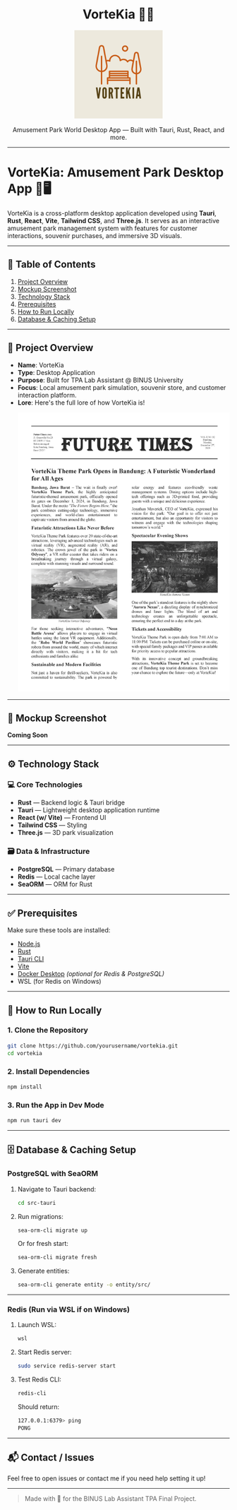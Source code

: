 <h1 align="center"> VorteKia 🎡⛲ </h1>

<p align="center">
  <img alt="VorteKia Logo" title="VorteKia" src="public/images/vortekia-logo.png" width="200">
</p>

<p align="center">
  Amusement Park World Desktop App — Built with Tauri, Rust, React, and more.
</p>

---

# VorteKia: Amusement Park Desktop App 🎡🖥️

VorteKia is a cross-platform desktop application developed using **Tauri**, **Rust**, **React**, **Vite**, **Tailwind CSS**, and **Three.js**. It serves as an interactive amusement park management system with features for customer interactions, souvenir purchases, and immersive 3D visuals.

---

## 🧭 Table of Contents

1. [Project Overview](#project-overview)
2. [Mockup Screenshot](#mockup-screenshot)
3. [Technology Stack](#technology-stack)
4. [Prerequisites](#prerequisites)
5. [How to Run Locally](#how-to-run-locally)
6. [Database & Caching Setup](#database--caching-setup)

---

## 📌 Project Overview

- **Name**: VorteKia
- **Type**: Desktop Application
- **Purpose**: Built for TPA Lab Assistant @ BINUS University
- **Focus**: Local amusement park simulation, souvenir store, and customer interaction platform.
- **Lore**: Here's the full lore of how VorteKia is!
   <p align="center">
      <img alt="VorteKia Logo" title="VorteKia" src="public/assets/VorteKia - Cut.png" width="700">
   </p>

---

## 📸 Mockup Screenshot

**Coming Soon**

---

## ⚙️ Technology Stack

### 💻 Core Technologies

- **Rust** — Backend logic & Tauri bridge
- **Tauri** — Lightweight desktop application runtime
- **React (w/ Vite)** — Frontend UI
- **Tailwind CSS** — Styling
- **Three.js** — 3D park visualization

### 🗃️ Data & Infrastructure

- **PostgreSQL** — Primary database
- **Redis** — Local cache layer
- **SeaORM** — ORM for Rust

---

## ✅ Prerequisites

Make sure these tools are installed:

- [Node.js](https://nodejs.org/)
- [Rust](https://www.rust-lang.org/tools/install)
- [Tauri CLI](https://tauri.app/v1/guides/getting-started/prerequisites)
- [Vite](https://vitejs.dev/)
- [Docker Desktop](https://www.docker.com/) _(optional for Redis & PostgreSQL)_
- WSL (for Redis on Windows)

---

## 🚀 How to Run Locally

### 1. Clone the Repository

```bash
git clone https://github.com/yourusername/vortekia.git
cd vortekia
```

### 2. Install Dependencies

```bash
npm install
```

### 3. Run the App in Dev Mode

```bash
npm run tauri dev
```

---

## 🗄️ Database & Caching Setup

### PostgreSQL with SeaORM

1. Navigate to Tauri backend:

   ```bash
   cd src-tauri
   ```

2. Run migrations:

   ```bash
   sea-orm-cli migrate up
   ```

   Or for fresh start:

   ```bash
   sea-orm-cli migrate fresh
   ```

3. Generate entities:

   ```bash
   sea-orm-cli generate entity -o entity/src/
   ```

---

### Redis (Run via WSL if on Windows)

1. Launch WSL:

   ```bash
   wsl
   ```

2. Start Redis server:

   ```bash
   sudo service redis-server start
   ```

3. Test Redis CLI:

   ```bash
   redis-cli
   ```

   Should return:

   ```bash
   127.0.0.1:6379> ping
   PONG
   ```

---

## 📬 Contact / Issues

Feel free to open issues or contact me if you need help setting it up!

---

> Made with 💙 for the BINUS Lab Assistant TPA Final Project.
